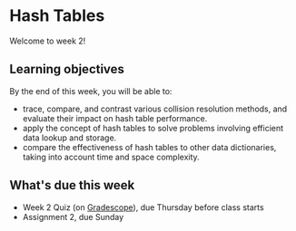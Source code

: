 # Hash Tables

Welcome to week 2!

## Learning objectives

By the end of this week, you will be able to:

- trace, compare, and contrast various collision resolution methods, and evaluate their impact on hash table performance.
- apply the concept of hash tables to solve problems involving efficient data lookup and storage.
- compare the effectiveness of hash tables to other data dictionaries, taking into account time and space complexity.

## What's due this week

- Week 2 Quiz (on [Gradescope](https://www.gradescope.com/)), due Thursday before class starts
- Assignment 2, due Sunday
